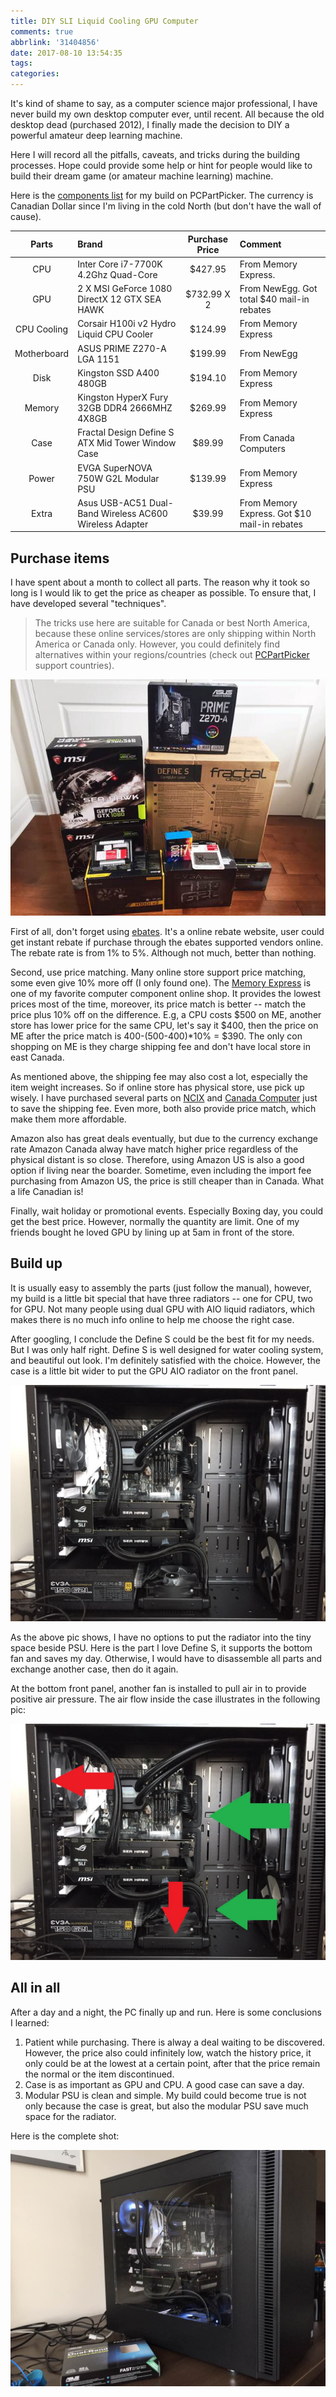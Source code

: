 ```yaml
---
title: DIY SLI Liquid Cooling GPU Computer
comments: true
abbrlink: '31404856'
date: 2017-08-10 13:54:35
tags:
categories:
---
```


It's kind of shame to say, as a computer science major professional, I have never build my own desktop computer ever, until recent. All because the old desktop dead (purchased 2012), I finally made the decision to DIY a powerful amateur deep learning machine.

Here I will record all the pitfalls, caveats, and tricks during the building processes. Hope could provide some help or hint for people would like to build their dream game (or amateur machine learning) machine.

<!--more-->

Here is the [components list](https://ca.pcpartpicker.com/user/AbnerChou/saved/6zvgsY) for my build on PCPartPicker. The currency is Canadian Dollar since I'm living in the cold North (but don't have the wall of cause). 

| Parts | Brand | Purchase Price | Comment |
|:---:|:--- |:---:|:--- |
| CPU | Inter Core i7-7700K 4.2Ghz Quad-Core | $427.95 | From Memory Express. |
| GPU | 2 X MSI GeForce 1080 DirectX 12 GTX SEA HAWK | $732.99 X 2 | From NewEgg. Got total $40 mail-in rebates |
| CPU Cooling | Corsair H100i v2 Hydro Liquid CPU Cooler | $124.99 | From Memory Express |
| Motherboard | ASUS PRIME Z270-A LGA 1151 | $199.99 | From NewEgg |
| Disk | Kingston SSD A400 480GB | $194.10 | From Memory Express |
| Memory | Kingston HyperX Fury 32GB DDR4 2666MHZ 4X8GB | $269.99 | From Memory Express |
| Case | Fractal Design Define S ATX Mid Tower Window Case | $89.99 | From Canada Computers |
| Power | EVGA SuperNOVA 750W G2L Modular PSU | $139.99 | From Memory Express |
| Extra | Asus USB-AC51 Dual-Band Wireless AC600 Wireless Adapter | $39.99 | From Memory Express. Got $10 mail-in rebates |


## Purchase items 

I have spent about a month to collect all parts. The reason why it took so long is I would lik to get the price as cheaper as possible. To ensure that, I have developed several "techniques".

> The tricks use here are suitable for Canada or best North America, because these online services/stores are only shipping within North America or Canada only. However, you could definitely find alternatives within your regions/countries (check out [PCPartPicker](https://pcpartpicker.com/) support countries).

![Before Open Box](/img/diy_pc_1.jpg)

First of all, don't forget using [ebates](https://www.ebates.ca). It's a online rebate website, user could get instant rebate if purchase through the ebates supported vendors online. The rebate rate is from 1% to 5%. Although not much, better than nothing.

Second, use price matching. Many online store support price matching, some even give 10% more off (I only found one). The [Memory Express](https://www.memoryexpress.com/) is one of my favorite computer component online shop. It provides the lowest prices most of the time, moreover, its price match is better -- match the price plus 10% off on the difference. E.g, a CPU costs $500 on ME, another store has lower price for the same CPU, let's say it $400, then the price on ME after the price match is 400-(500-400)*10% = $390. The only con shopping on ME is they charge shipping fee and don't have local store in east Canada.

As mentioned above, the shipping fee may also cost a lot, especially the item weight increases. So if online store has physical store, use pick up wisely. I have purchased several parts on [NCIX](http://http://www.ncix.com/) and [Canada Computer](http://www.canadacomputers.com) just to save the shipping fee. Even more, both also provide price match, which make them more affordable.

Amazon also has great deals eventually, but due to the currency exchange rate Amazon Canada alway have match higher price regardless of the physical distant is so close. Therefore, using Amazon US is also a good option if living near the boarder. Sometime, even including the import fee purchasing from Amazon US, the price is still cheaper than in Canada. What a life Canadian is!

Finally, wait holiday or promotional events. Especially Boxing day, you could get the best price. However, normally the quantity are limit. One of my friends bought he loved GPU by lining up at 5am in front of the store.

## Build up

It is usually easy to assembly the parts (just follow the manual), however, my build is a little bit special that have three radiators -- one for CPU, two for GPU. Not many people using dual GPU with AIO liquid radiators, which makes there is no much info online to help me choose the right case.  

After googling, I conclude the Define S could be the best fit for my needs. But I was only half right. Define S is well designed for water cooling system, and beautiful out look. I'm definitely satisfied with the choice. However, the case is a little bit wider to put the GPU AIO radiator on the front panel.

![Building the pc](/img/diy_pc_3.jpg)

As the above pic shows, I have no options to put the radiator into the tiny space beside PSU. Here is the part I love Define S, it supports the bottom fan and saves my day. Otherwise, I would have to disassemble all parts and exchange another case, then do it again.

At the bottom front panel, another fan is installed to pull air in to provide positive air pressure. The air flow inside the case illustrates in the following pic:

![Airflow in PC case](/img/diy_pc_4.jpg)

## All in all

After a day and a night, the PC finally up and run. Here is some conclusions I learned:
1. Patient while purchasing. There is alway a deal waiting to be discovered. However, the price also could infinitely low, watch the history price, it only could be at the lowest at a certain point, after that the price remain the normal or the item discontinued.
2. Case is as important as GPU and CPU. A good case can save a day.
3. Modular PSU is clean and simple. My build could become true is not only because the case is great, but also the modular PSU save much space for the radiator.

Here is the complete shot:

![Completed PC](/img/diy_pc_2.jpg) 



